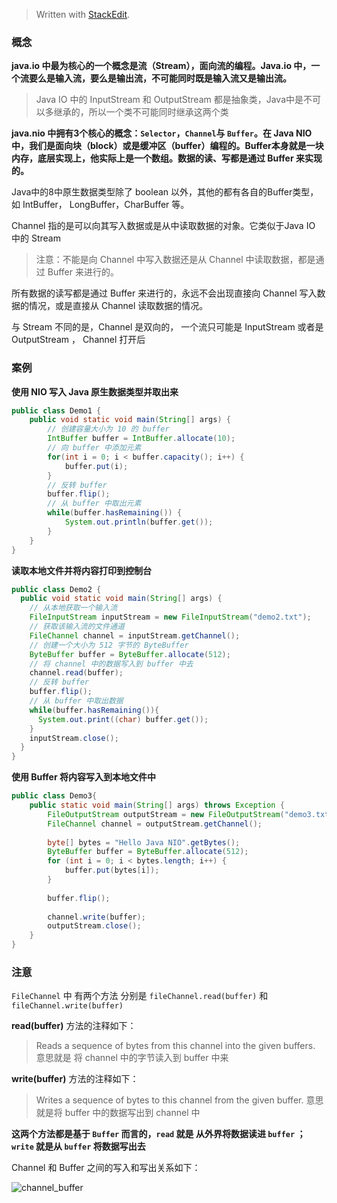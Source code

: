 


> Written with [StackEdit](https://stackedit.io/).

### 概念

**java.io 中最为核心的一个概念是流（Stream），面向流的编程。Java.io 中，一个流要么是输入流，要么是输出流，不可能同时既是输入流又是输出流。**
> Java IO 中的 InputStream 和 OutputStream 都是抽象类，Java中是不可以多继承的，所以一个类不可能同时继承这两个类

**java.nio 中拥有3个核心的概念：`Selector`，`Channel`与 `Buffer`。在 Java NIO 中，我们是面向块（block）或是缓冲区（buffer）编程的。Buffer本身就是一块内存，底层实现上，他实际上是一个数组。数据的读、写都是通过 Buffer 来实现的。**

Java中的8中原生数据类型除了 boolean 以外，其他的都有各自的Buffer类型，如 IntBuffer， LongBuffer，CharBuffer 等。

Channel 指的是可以向其写入数据或是从中读取数据的对象。它类似于Java IO 中的 Stream
> 注意：不能是向 Channel 中写入数据还是从 Channel 中读取数据，都是通过 Buffer 来进行的。

所有数据的读写都是通过 Buffer 来进行的，永远不会出现直接向 Channel 写入数据的情况，或是直接从 Channel 读取数据的情况。

与 Stream 不同的是，Channel 是双向的， 一个流只可能是 InputStream 或者是 OutputStream ， Channel 打开后

### 案例
**使用 NIO 写入 Java 原生数据类型并取出来**

```java
public class Demo1 {
	public void static void main(String[] args) {
		// 创建容量大小为 10 的 buffer
		IntBuffer buffer = IntBuffer.allocate(10);
		// 向 buffer 中添加元素
		for(int i = 0; i < buffer.capacity(); i++) {
			buffer.put(i);
		}
		// 反转 buffer
		buffer.flip();
		// 从 buffer 中取出元素
		while(buffer.hasRemaining()) {
			System.out.println(buffer.get());
		}
	}
}
```

**读取本地文件并将内容打印到控制台**

```java
public class Demo2 {
  public void static void main(String[] args) {
    // 从本地获取一个输入流
    FileInputStream inputStream = new FileInputStream("demo2.txt");
    // 获取该输入流的文件通道
    FileChannel channel = inputStream.getChannel();
    // 创建一个大小为 512 字节的 ByteBuffer
    ByteBuffer buffer = ByteBuffer.allocate(512);
    // 将 channel 中的数据写入到 buffer 中去
    channel.read(buffer);
    // 反转 buffer
    buffer.flip();
    // 从 buffer 中取出数据
    while(buffer.hasRemaining()){
      System.out.print((char) buffer.get());
    }
    inputStream.close();
  }
}
```

**使用 Buffer 将内容写入到本地文件中**

```java
public class Demo3{
	public static void main(String[] args) throws Exception {
		FileOutputStream outputStream = new FileOutputStream("demo3.txt");
		FileChannel channel = outputStream.getChannel();
		
		byte[] bytes = "Hello Java NIO".getBytes();
		ByteBuffer buffer = ByteBuffer.allocate(512);
		for (int i = 0; i < bytes.length; i++) {
			buffer.put(bytes[i]);
		}
		
		buffer.flip();
		
		channel.write(buffer);
		outputStream.close();
	}
}
```

### 注意
`FileChannel` 中 有两个方法 分别是 `fileChannel.read(buffer)` 和`fileChannel.write(buffer)` 

**read(buffer)** 方法的注释如下：
> Reads a sequence of bytes from this channel into the given buffers.
> 意思就是 将 channel 中的字节读入到 buffer 中来

**write(buffer)** 方法的注释如下：
> Writes a sequence of bytes to this channel from the given buffer.
> 意思就是将 buffer 中的数据写出到 channel 中

**这两个方法都是基于 `Buffer` 而言的，`read` 就是 从外界将数据读进 `buffer` ；`write` 就是从 `buffer` 将数据写出去**

Channel 和 Buffer 之间的写入和写出关系如下：

![channel_buffer](https://user-gold-cdn.xitu.io/2018/9/5/165a9dd0f80e150b?w=1007&h=1603&f=jpeg&s=169743)


<!--stackedit_data:
eyJoaXN0b3J5IjpbNDEwNTM3MDI2LDk1NDgzNDMzNywtMTc3MD
QwNDAxNCwyNjQyMzkwMDQsLTE3MzA3NjkyMDYsMTM3NDQyMTEy
OCwxNDkzNjc4MjIsLTE1MDkwOTE1MTAsLTE4NzYwNDcyNjIsMj
Y5MDUxNjkwXX0=
-->